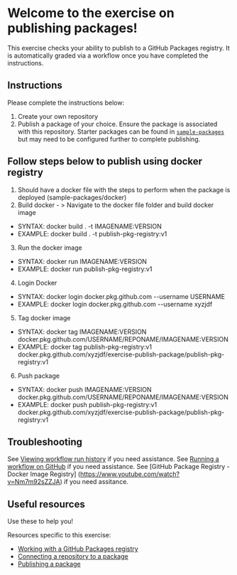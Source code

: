 # Welcome to the exercise on publishing packages!

This exercise checks your ability to publish to a GitHub Packages registry. It is automatically graded via a workflow once you have completed the instructions.

## Instructions

<!-- Specific instructions for your exercise -->

Please complete the instructions below:

1. Create your own repository
2. Publish a package of your choice. Ensure the package is associated with this repository. Starter packages can be found in [`sample-packages`](sample-packages/) but may need to be configured further to complete publishing.

<!-- Add your steps below starting with step 2 -->

## Follow steps below to publish using docker registry

1. Should have a docker file with the steps to perform when the package is deployed (sample-packages/docker)
2. Build docker - > Navigate to the docker file folder and build docker image

- SYNTAX: docker build . -t IMAGENAME:VERSION
- EXAMPLE: docker build . -t publish-pkg-registry:v1

3. Run the docker image

- SYNTAX: docker run IMAGENAME:VERSION
- EXAMPLE: docker run publish-pkg-registry:v1

4. Login Docker

- SYNTAX: docker login docker.pkg.github.com --username USERNAME
- EXAMPLE: docker login docker.pkg.github.com --username xyzjdf

5. Tag docker image

- SYNTAX: docker tag IMAGENAME:VERSION docker.pkg.github.com/USERNAME/REPONAME/IMAGENAME:VERSION
- EXAMPLE: docker tag publish-pkg-registry:v1 docker.pkg.github.com/xyzjdf/exercise-publish-package/publish-pkg-registry:v1

6. Push package 

- SYNTAX: docker push IMAGENAME:VERSION docker.pkg.github.com/USERNAME/REPONAME/IMAGENAME:VERSION
- EXAMPLE: docker push publish-pkg-registry:v1 docker.pkg.github.com/xyzjdf/exercise-publish-package/publish-pkg-registry:v1

## Troubleshooting

See [Viewing workflow run history](https://docs.github.com/en/actions/monitoring-and-troubleshooting-workflows/viewing-workflow-run-history) if you need assistance.
See [Running a workflow on GitHub](https://docs.github.com/en/actions/managing-workflow-runs/manually-running-a-workflow#running-a-workflow) if you need assistance.
See [GitHub Package Registry - Docker Image Registry] (https://www.youtube.com/watch?v=Nm7m92sZZJA) if you need assitance.

## Useful resources

Use these to help you!

Resources specific to this exercise:

<!-- - Add further resources for the learner -->

- [Working with a GitHub Packages registry](https://docs.github.com/en/packages/working-with-a-github-packages-registry)
- [Connecting a repository to a package](https://docs.github.com/en/packages/learn-github-packages/connecting-a-repository-to-a-package)
- [Publishing a package](https://docs.github.com/en/packages/learn-github-packages/publishing-a-package)

